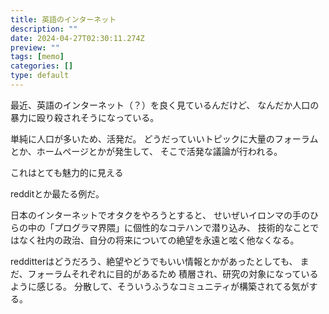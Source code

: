 ```yaml
---
title: 英語のインターネット
description: ""
date: 2024-04-27T02:30:11.274Z
preview: ""
tags: [memo]
categories: []
type: default
---
```


最近、英語のインターネット（？）を良く見ているんだけど、
なんだか人口の暴力に殴り殺されそうになっている。

単純に人口が多いため、活発だ。
どうだっていいトピックに大量のフォーラムとか、ホームページとかが発生して、
そこで活発な議論が行われる。

これはとても魅力的に見える

redditとか最たる例だ。

日本のインターネットでオタクをやろうとすると、
せいぜいイロンマの手のひらの中の「プログラマ界隈」に個性的なコテハンで潜り込み、
技術的なことではなく社内の政治、自分の将来についての絶望を永遠と呟く他なくなる。

redditterはどうだろう、絶望やどうでもいい情報とかがあったとしても、
まだ、フォーラムそれぞれに目的があるため
積層され、研究の対象になっているように感じる。
分散して、そういうふうなコミュニティが構築されてる気がする。



